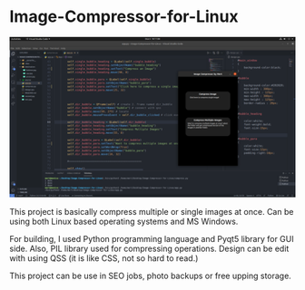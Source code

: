 # Image-Compressor-for-Linux

![cover](https://github.com/mertfozzy/Image-Compressor-for-Linux/blob/main/protoype.png?raw=true)

This project is basically compress multiple or single images at once. Can be using both Linux based operating systems and MS Windows.

For building, I used Python programming language and Pyqt5 library for GUI side. Also, PIL library used for compressing operations. Design can be edit with using QSS (it is like CSS, not so hard to read.)

This project can be use in SEO jobs, photo backups or free upping storage.
